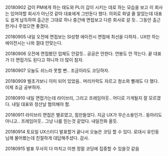 20180902 갑이 PM에게 하는 태도와 PL이 갑이 시키는 데로 하는 모습을 보고 이 회사는 있어야할 회사가 아닌것 같아 대표에게 그만둔다 했다.
의외로 화낼 줄 알았는데 대표도 쉽게 납득하여 출근은 그대로 하나 중간에 면접보고 다른 회사로 갈 듯.. 그동안 출근한거나 주었으면 좋겠다.

20180905 내일 오전에 면접보는 SI성향 에이전시 면접에 최선을 다하자.. UX만 하는 에이전시는 나와 절대 안맞는다.

20180906 오전에 면접봤던 업체도 안갈듯.. 공공은 안한다. 연봉도 안 깍는다. 끝 대표가 더 면접가도 된다고 하니까 더 많이 참자.

20180907 오늘도 쉬느라 못할 뻔.. 조금이라도 코딩하자.

20180909 벌초가보니 이미 되어 있었음.. 머리카락도 자르고 청소와 빨래도 다 했다. 이제 조금 공부하자.

20180910 내일 면접가는데 라이브리, 그리고 프레임아웃.. 어디로 가게될지 잘 모르겠다. 내일 대표와 정산날 협의해야 함.

20180911 라이브리 면접은 별로였고, 힘만들었다. 지금 UX가 무슨소용인가.. 동아리도 아니고.. 프레임아웃.. 그냥 나를 믿는것 같았다. 내일전화 올듯.

20180914 토요일 UX스터디 발표할거 끝나서 오늘은 코딩 할 수 있다. 로대시 유인동님께 물어봤는데 친절하게 대답해주셨다. 감사.

20180915 발표 무사히 다 마치고 이젠 정말 코딩에 집중할 수 있을것 같음

